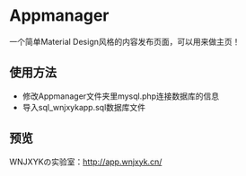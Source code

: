 # Appmanager
一个简单Material Design风格的内容发布页面，可以用来做主页！

## 使用方法
- 修改Appmanager文件夹里mysql.php连接数据库的信息
- 导入sql_wnjxykapp.sql数据库文件

## 预览
WNJXYKの实验室：http://app.wnjxyk.cn/

